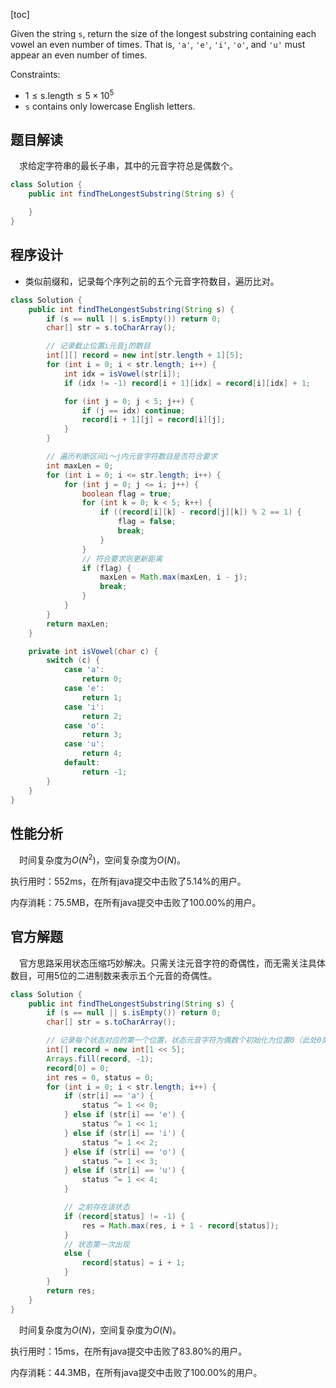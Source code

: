[toc]

Given the string `s`, return the size of the longest substring containing each vowel an even number of times. That is, `'a'`, `'e'`, `'i'`, `'o'`, and `'u'` must appear an even number of times.



Constraints:

* $1 \le \text{s.length} \le 5 \times 10^5$
* `s` contains only lowercase English letters.



## 题目解读

&emsp;求给定字符串的最长子串，其中的元音字符总是偶数个。

```java
class Solution {
    public int findTheLongestSubstring(String s) {

    }
}
```

## 程序设计

* 类似前缀和，记录每个序列之前的五个元音字符数目，遍历比对。

```java
class Solution {
    public int findTheLongestSubstring(String s) {
        if (s == null || s.isEmpty()) return 0;
        char[] str = s.toCharArray();

        // 记录截止位置i元音j的数目
        int[][] record = new int[str.length + 1][5];
        for (int i = 0; i < str.length; i++) {
            int idx = isVowel(str[i]);
            if (idx != -1) record[i + 1][idx] = record[i][idx] + 1;

            for (int j = 0; j < 5; j++) {
                if (j == idx) continue;
                record[i + 1][j] = record[i][j];
            }
        }

        // 遍历判断区间i～j内元音字符数目是否符合要求
        int maxLen = 0;
        for (int i = 0; i <= str.length; i++) {
            for (int j = 0; j <= i; j++) {
                boolean flag = true;
                for (int k = 0; k < 5; k++) {
                    if ((record[i][k] - record[j][k]) % 2 == 1) {
                        flag = false;
                        break;
                    }
                }
                // 符合要求则更新距离
                if (flag) {
                    maxLen = Math.max(maxLen, i - j);
                    break;
                }
            }
        }
        return maxLen;
    }

    private int isVowel(char c) {
        switch (c) {
            case 'a':
                return 0;
            case 'e':
                return 1;
            case 'i':
                return 2;
            case 'o':
                return 3;
            case 'u':
                return 4;
            default:
                return -1;
        }
    }
}
```

## 性能分析

&emsp;时间复杂度为$O(N^2)$，空间复杂度为$O(N)$。

执行用时：552ms，在所有java提交中击败了5.14%的用户。

内存消耗：75.5MB，在所有java提交中击败了100.00%的用户。

## 官方解题

&emsp;官方思路采用状态压缩巧妙解决。只需关注元音字符的奇偶性，而无需关注具体数目，可用5位的二进制数来表示五个元音的奇偶性。

```java
class Solution {
    public int findTheLongestSubstring(String s) {
        if (s == null || s.isEmpty()) return 0;
        char[] str = s.toCharArray();

        // 记录每个状态对应的第一个位置，状态元音字符为偶数个初始化为位置0（此处0类似前缀和初始化下标0）
        int[] record = new int[1 << 5];
        Arrays.fill(record, -1);
        record[0] = 0;
        int res = 0, status = 0;
        for (int i = 0; i < str.length; i++) {
            if (str[i] == 'a') {
                status ^= 1 << 0;
            } else if (str[i] == 'e') {
                status ^= 1 << 1;
            } else if (str[i] == 'i') {
                status ^= 1 << 2;
            } else if (str[i] == 'o') {
                status ^= 1 << 3;
            } else if (str[i] == 'u') {
                status ^= 1 << 4;
            }

            // 之前存在该状态
            if (record[status] != -1) {
                res = Math.max(res, i + 1 - record[status]);
            } 
            // 状态第一次出现
            else {
                record[status] = i + 1;
            }
        }
        return res;
    }
}
```

&emsp;时间复杂度为$O(N)$，空间复杂度为$O(N)$。

执行用时：15ms，在所有java提交中击败了83.80%的用户。

内存消耗：44.3MB，在所有java提交中击败了100.00%的用户。